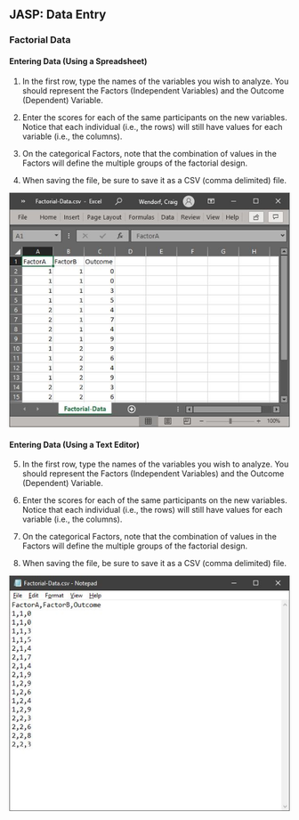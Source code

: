 ## JASP: Data Entry

### Factorial Data 

#### Entering Data (Using a Spreadsheet)

1. In the first row, type the names of the variables you wish to analyze. You should represent the Factors (Independent Variables) and the Outcome (Dependent) Variable.

2. Enter the scores for each of the same participants on the new variables. Notice that each individual (i.e., the rows) will still have values for each variable (i.e., the columns).

3. On the categorical Factors, note that the combination of values in the Factors will define the multiple groups of the factorial design. 

4. When saving the file, be sure to save it as a CSV (comma delimited) file.

<p align="center"><kbd><img src="factorial1.png"></kbd></p>

#### Entering Data (Using a Text Editor)

5. In the first row, type the names of the variables you wish to analyze. You should represent the Factors (Independent Variables) and the Outcome (Dependent) Variable.

6. Enter the scores for each of the same participants on the new variables. Notice that each individual (i.e., the rows) will still have values for each variable (i.e., the columns).

7. On the categorical Factors, note that the combination of values in the Factors will define the multiple groups of the factorial design. 

8. When saving the file, be sure to save it as a CSV (comma delimited) file.

<p align="center"><kbd><img src="factorial2.png"></kbd></p>
